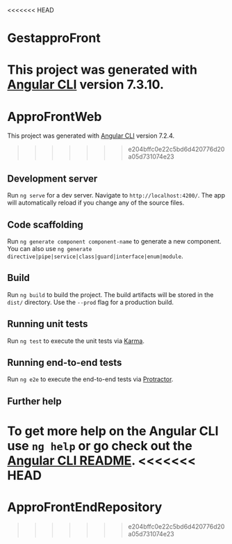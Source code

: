 <<<<<<< HEAD
# GestapproFront

This project was generated with [Angular CLI](https://github.com/angular/angular-cli) version 7.3.10.
=======
# ApproFrontWeb

This project was generated with [Angular CLI](https://github.com/angular/angular-cli) version 7.2.4.
>>>>>>> e204bffc0e22c5bd6d420776d20a05d731074e23

## Development server

Run `ng serve` for a dev server. Navigate to `http://localhost:4200/`. The app will automatically reload if you change any of the source files.

## Code scaffolding

Run `ng generate component component-name` to generate a new component. You can also use `ng generate directive|pipe|service|class|guard|interface|enum|module`.

## Build

Run `ng build` to build the project. The build artifacts will be stored in the `dist/` directory. Use the `--prod` flag for a production build.

## Running unit tests

Run `ng test` to execute the unit tests via [Karma](https://karma-runner.github.io).

## Running end-to-end tests

Run `ng e2e` to execute the end-to-end tests via [Protractor](http://www.protractortest.org/).

## Further help

To get more help on the Angular CLI use `ng help` or go check out the [Angular CLI README](https://github.com/angular/angular-cli/blob/master/README.md).
<<<<<<< HEAD
=======
# ApproFrontEndRepository
>>>>>>> e204bffc0e22c5bd6d420776d20a05d731074e23
